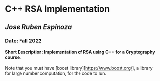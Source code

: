 # **C++ RSA Implementation**
## *Jose Ruben Espinoza*
### Date: Fall 2022
#### Short Description: Implementation of RSA using C++ for a Cryptography course. 

Note that you must have [boost library][https://www.boost.org/], a library for large number computation, for the code to run. 

